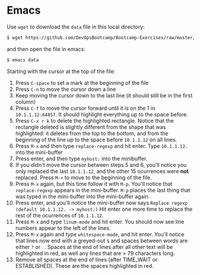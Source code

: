 Emacs
=====


Use `wget` to download the `data` file in this local directory:

```bash
$ wget https://github.com/DevOpsBootcamp/Bootcamp-Exercises/raw/master/editors/data
```

and then open the file in emacs:

```bash
$ emacs data
```

Starting with the cursor at the top of the file:

1. Press `C-space` to set a mark at the beginning of the file
2. Press `C-n` to move the cursor down a line
3. Keep moving the cursor down to the last line (it should still be in the first column)
4. Press `C-f` to move the cursor forward until it is on the 1 in `10.1.1.12:64857`. It should
   highlight everything up to the space before.
5. Press `C-x r k` to delete the highlighted rectangle. Notice that the rectangle deleted is slightly
   different from the shape that was highlighted: it deletes from the top to the bottom, and from the
   beginning of the line up to the space before `10.1.1.12` on all lines.
6. Press `M-x` and then type `replace-regexp` and hit enter. Type `10.1.1.12.` into the mini-buffer
7. Press enter, and then type `myhost:` into the minibuffer.
8. If you didn't move the cursor between steps 5 and 6, you'll notice you only replaced the last 
   `10.1.1.12`, and the other 15 ocurrences were **not** replaced. Press `M-<`
   to move to the beginning of the file.
9. Press `M-x` again, but this time follow it with `M-p`. You'll notice that
   `replace-regexp` appears in the mini-buffer. `M-p` places the last thing
   that was typed in the mini-buffer into the mini-buffer again.
10. Press enter, and you'll notice the mini-buffer now says
    `Replace regexp (default 10.1.1.12. -> myhost:)` Hit enter one more time to
    replace the rest of the ocurrences of `10.1.1.12`.
11. Press `M-x` and type `linum-mode` and hit enter. You should now see line
    numbers appear to the left of the lines.
12. Press `M-x` again and type `whitespace-mode`, and hit enter. You'll notice
    that lines now end with a greyed-out `$` and spaces between words are either
    `?` or ` `. Spaces at the end of lines after all other text will be
    highlighted in red, as well any lines that are > 79 characters long.
13. Remove all spaces at the end of lines (after TIME_WAIT or ESTABLISHED).
    These are the spaces highlighted in red.